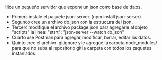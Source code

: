 Hice un pequeño servidor que expone un json como base de datos. 
- Primero instale el paquete json-server. (npm install json-server)
- Segundo cree un archivo db.json con la estructura del json.
- Tercero modifique el archivo package.json para agregarle al objeto "scripts" la linea:  "start": "json-server --watch db.json"
- Cuarto use Postman para agregar, modificar, borrar, editar los datos.
- Quinto cree el archivo .gitignore y le agregué la carpeta node_modules/ para que no suba al repositorio git la carpeta con todos los paquetes instanlados
